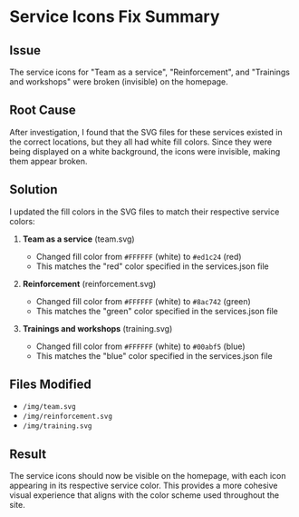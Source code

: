 # Service Icons Fix Summary

## Issue
The service icons for "Team as a service", "Reinforcement", and "Trainings and workshops" were broken (invisible) on the homepage.

## Root Cause
After investigation, I found that the SVG files for these services existed in the correct locations, but they all had white fill colors. Since they were being displayed on a white background, the icons were invisible, making them appear broken.

## Solution
I updated the fill colors in the SVG files to match their respective service colors:

1. **Team as a service** (team.svg)
   - Changed fill color from `#FFFFFF` (white) to `#ed1c24` (red)
   - This matches the "red" color specified in the services.json file

2. **Reinforcement** (reinforcement.svg)
   - Changed fill color from `#FFFFFF` (white) to `#8ac742` (green)
   - This matches the "green" color specified in the services.json file

3. **Trainings and workshops** (training.svg)
   - Changed fill color from `#FFFFFF` (white) to `#00abf5` (blue)
   - This matches the "blue" color specified in the services.json file

## Files Modified
- `/img/team.svg`
- `/img/reinforcement.svg`
- `/img/training.svg`

## Result
The service icons should now be visible on the homepage, with each icon appearing in its respective service color. This provides a more cohesive visual experience that aligns with the color scheme used throughout the site.